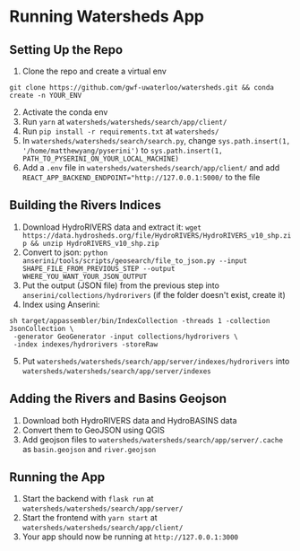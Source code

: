 # Running Watersheds App
## Setting Up the Repo
1. Clone the repo and create a virtual env
```
git clone https://github.com/gwf-uwaterloo/watersheds.git && conda create -n YOUR_ENV 
```
2. Activate the conda env
3. Run `yarn` at `watersheds/watersheds/search/app/client/`
4. Run `pip install -r requirements.txt` at `watersheds/`
5. In `watersheds/watersheds/search/search.py`, change `sys.path.insert(1, '/home/matthewyang/pyserini')` to `sys.path.insert(1, PATH_TO_PYSERINI_ON_YOUR_LOCAL_MACHINE)`
6. Add a `.env` file in `watersheds/watersheds/search/app/client/` and add `REACT_APP_BACKEND_ENDPOINT="http://127.0.0.1:5000/` to the file

## Building the Rivers Indices
1. Download HydroRIVERS data and extract it: `wget https://data.hydrosheds.org/file/HydroRIVERS/HydroRIVERS_v10_shp.zip && unzip HydroRIVERS_v10_shp.zip`
2. Convert to json: `python anserini/tools/scripts/geosearch/file_to_json.py --input SHAPE_FILE_FROM_PREVIOUS_STEP --output WHERE_YOU_WANT_YOUR_JSON_OUTPUT`
3. Put the output (JSON file) from the previous step into `anserini/collections/hydrorivers` (if the folder doesn't exist, create it)
4. Index using Anserini:
```
sh target/appassembler/bin/IndexCollection -threads 1 -collection JsonCollection \
 -generator GeoGenerator -input collections/hydrorivers \
 -index indexes/hydrorivers -storeRaw 
```
5. Put `watersheds/watersheds/search/app/server/indexes/hydrorivers` into `watersheds/watersheds/search/app/server/indexes`

## Adding the Rivers and Basins Geojson
1. Download both HydroRIVERS data and HydroBASINS data
2. Convert them to GeoJSON using QGIS
3. Add geojson files to `watersheds/watersheds/search/app/server/.cache` as `basin.geojson` and `river.geojson`

## Running the App
1. Start the backend with `flask run` at `watersheds/watersheds/search/app/server/`
2. Start the frontend with `yarn start` at `watersheds/watersheds/search/app/client/`
3. Your app should now be running at `http://127.0.0.1:3000`
